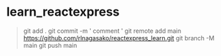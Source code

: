 # learn_reactexpress

> git add .
> git commit -m ' comment '
> git remote add main https://github.com/rlnagasako/reactexpress_learn.git
> git branch -M main
> git push main